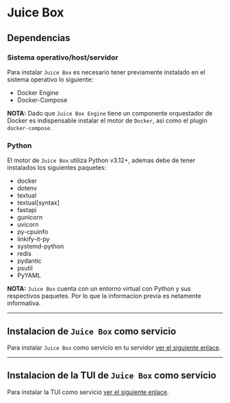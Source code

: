 # Juice Box

## Dependencias

### Sistema operativo/host/servidor

Para instalar `Juice Box` es necesario tener previamente instalado en el sistema operativo lo siguiente:

- Docker Engine
- Docker-Compose

**NOTA:** Dado que `Juice Box Engine` tiene un componente orquestador de Docker es indispensable instalar el motor de `Docker`, asi como el plugin `docker-compose`.

### Python

El motor de `Juice Box` utiliza Python v3.12+, ademas debe de tener instalados los siguientes paquetes:

- docker
- dotenv
- textual
- textual[syntax]
- fastapi
- gunicorn
- uvicorn
- py-cpuinfo
- linkify-it-py
- systemd-python
- redis
- pydantic
- psutil
- PyYAML

**NOTA:** `Juice Box` cuenta con un entorno virtual con Python y sus respectivos paquetes. Por lo que la informacion previa es netamente informativa.

---

## Instalacion de `Juice Box` como servicio

Para instalar `Juice Box` como servicio en tu servidor [ver el siguiente enlace](JuiceBoxService.MD).

---

## Instalacion de la TUI de `Juice Box` como servicio

Para instalar la TUI como servicio [ver el siguiente enlace](TUI.MD).
